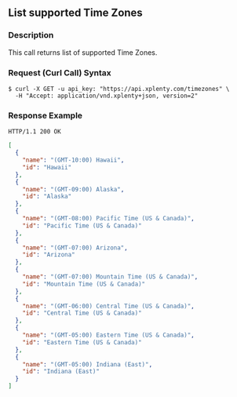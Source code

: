 ## List supported Time Zones

### Description
This call returns list of supported Time Zones.

### Request (Curl Call) Syntax
```shell
$ curl -X GET -u api_key: "https://api.xplenty.com/timezones" \
  -H "Accept: application/vnd.xplenty+json, version=2"
```

### Response Example
```HTTP
HTTP/1.1 200 OK
```

```json
[
  {
    "name": "(GMT-10:00) Hawaii",
    "id": "Hawaii"
  },
  {
    "name": "(GMT-09:00) Alaska",
    "id": "Alaska"
  },
  {
    "name": "(GMT-08:00) Pacific Time (US & Canada)",
    "id": "Pacific Time (US & Canada)"
  },
  {
    "name": "(GMT-07:00) Arizona",
    "id": "Arizona"
  },
  {
    "name": "(GMT-07:00) Mountain Time (US & Canada)",
    "id": "Mountain Time (US & Canada)"
  },
  {
    "name": "(GMT-06:00) Central Time (US & Canada)",
    "id": "Central Time (US & Canada)"
  },
  {
    "name": "(GMT-05:00) Eastern Time (US & Canada)",
    "id": "Eastern Time (US & Canada)"
  },
  {
    "name": "(GMT-05:00) Indiana (East)",
    "id": "Indiana (East)"
  }
]
```
